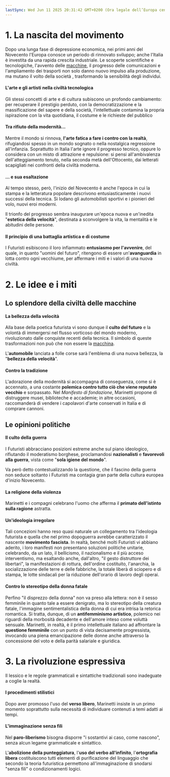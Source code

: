 ```yaml
---
lastSync: Wed Jun 11 2025 20:31:42 GMT+0200 (Ora legale dell’Europa centrale)
---
```

# 1. La nascita del movimento
Dopo una lunga fase di depressione economica, nei primi anni del Novecento l'Europa conosce un periodo di rinnovato sviluppo; anche l'Italia è investita da una rapida crescita industriale. Le scoperte scientifiche e tecnologiche, l'avvento delle [macchine](Automobile.md), il progresso delle comunicazioni e l'ampliamento dei trasporti non solo danno nuovo impulso alla produzione, ma mutano il volto della società , trasformando la sensibilità degli individui.

#### L'arte e gli artisti nella civiltà tecnologica
Gli stessi concetti di arte e di cultura subiscono un profondo cambiamento: per recuperare il prestigio perduto, con la democratizzazione e la massificazione del sapere e della società, l'intellettuale contamina la propria ispirazione con la vita quotidiana, il costume e le richieste del pubblico

#### Tra rifiuto della modernità...
Mentre il mondo si rinnova, **l'arte fatica a fare i contro con la realtà**, rifugiandosi spesso in un mondo sognato o nella nostalgica regressione all'infanzia. Soprattutto in Italia l'arte ignore il progresso tecnico, oppure lo considera con un misto di attrazione e repulsione: si pensi all'ambivalenza dell'atteggiamento tenuto, nella seconda metà dell'Ottocento, dai letterati scapigliati nei confronti della civiltà moderna.

#### ... e sua esaltazione
Al tempo stesso, però, l'inizio del Novecento è anche l'epoca in cui la stampa e la letteratura popolare descrivono entusiasticamente i nuovi successi della tecnica. Si lodano gli automobilisti sportivi e i pionieri del volo, nuovi eroi moderni.

Il trionfo del progresso sembra inaugurare un'epoca nuova e un'inedita "**estetica della velocità**", destinata a sconvolgere la vita, la mentalità e le abitudini delle persone.

#### Il principio di una battaglia artistica e di costume
I Futuristi esibiscono il loro infiammato **entusiasmo per l'avvenire**, del quale, in quanto "uomini del futuro", ritengono di essere un'**avanguardia** in lotta contro ogni vecchiume, per affermare i miti e i valori di una nuova civiltà.

# 2. Le idee e i miti
## Lo splendore della civiltà delle macchine
#### La bellezza della velocità
Alla base della poetica futurista vi sono dunque il **culto del futuro** e la volontà di immergersi nel flusso vorticoso del mondo moderno, rivoluzionato dalle conquiste recenti della tecnica. Il simbolo di queste trasformazioni non può che non essere la [macchina](Automobile.md).

L'**automobile** lanciata a folle corse sarà l'emblema di una nuova bellezza, la "**bellezza della velocità**".

#### Contro la tradizione
L'adorazione della modernità si accompagna di conseguenza, come si è accennato, a una costante **polemica contro tutto ciò che viene reputato vecchio** e sorpassato. Nel *Manifesto di fondazione*, Marinetti propone di distruggere musei, biblioteche e accademie; in altre occasioni, raccomanderà di vendere i capolavori d'arte conservati in Italia e di comprare cannoni.

## Le opinioni politiche
#### Il culto della guerra
I Futuristi abbracciano posizioni estreme anche sul piano ideologico, rifiutando il moderatismo borghese, proclamandosi **nazionalisti** e **favorevoli alla guerra**, vista come "**sola igiene del mondo**".

Va però detto contestualizzando la questione, che il fascino della guerra non seduce soltanto i Futuristi ma contagia gran parte della cultura europea d'inizio Novecento.

#### La religione della violenza
Marinetti e i compagni celebrano l'uomo che afferma il **primato dell'istinto sulla ragione** astratta.

#### Un'ideologia irregolare
Tali concezioni hanno reso quasi naturale un collegamento tra l'ideologia futurista e quella che nel primo dopoguerra avrebbe caratterizzato il nascente **movimento fascista**. In realtà, benché molti Futuristi vi abbiano aderito, i loro manifesti non presentano soluzioni politiche unitarie, celebrando, da un lato, il bellicismo, il nazionalismo e il più acceso interventismo, ma esaltando anche, dall'altro, "il gesto distruttore dei libertari", la manifestazioni di rottura, dell'ordine costituito, l'anarchia, la socializzazione delle terre e delle fabbriche, la totale liberà di sciopero e di stampa, le lotte sindacali per la riduzione dell'orario di lavoro degli operai.

#### Contro lo stereotipo della donna fatale
Perfino "il disprezzo della donna" non va preso alla lettera: non è il sesso femminile in quanto tale a essere denigrato, ma lo stereotipo della creatura fatale, l'immagine sentimentalistica della donna di cui era intrisa la retorica romantica. Si tratta, dunque, di un **antifemminismo artistico**, polemico nei riguardi della morbosità decadente e dell'amore inteso come voluttà sensuale. Marinetti, in realtà, è il primo intellettuale italiano ad affrontare la **questione femminile** con un punto di vista decisamente progressista, invocando una piena emancipazione delle donne anche attraverso la concessione del voto e della parità salariale e giuridica.

# 3. La rivoluzione espressiva
Il lessico e le regole grammaticali e sintattiche tradizionali sono inadeguate a coglie la realtà.

#### I procedimenti stilistici
Dopo aver promosso l'uso del **verso libero**, Marinetti insiste in un primo momento soprattutto sulla necessità di individuare contenuti a temi adatti ai tempi.

#### L'immaginazione senza fili
Nel **paro-liberismo** bisogna disporre "i sostantivi ai caso, come nascono", senza alcun legame grammaticale e sintattico.

L'**abolizione della punteggiatura**, l'**uso del verbo all'infinito**, l'**ortografia libera** costituiscono tutti elementi di purificazione del linguaggio che secondo la teoria futuristica permettono all'immaginazione di snodarsi "senza fili" o condizionamenti logici.